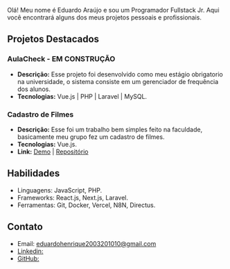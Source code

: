 Olá! Meu nome é Eduardo Araújo e sou um Programador Fullstack Jr. Aqui você encontrará alguns dos meus projetos pessoais e profissionais.

## Projetos Destacados

### AulaCheck - EM CONSTRUÇÃO
- **Descrição:** Esse projeto foi desenvolvido como meu estágio obrigatorio na universidade, o sistema consiste em um gerenciador de frequência dos alunos.
- **Tecnologias:** Vue.js | PHP | Laravel | MySQL.

### Cadastro de Filmes
- **Descrição:** Esse foi um trabalho bem simples feito na faculdade, basicamente meu grupo fez um cadastro de filmes.
- **Tecnologias:** Vue.js.
- **Link:** [Demo](https://projectweb-flame.vercel.app) | [Repositório](https://github.com/eduardoHAraujo10/devweb)

## Habilidades

- Linguagens: JavaScript, PHP.
- Frameworks: React.js, Next.js, Laravel.
- Ferramentas: Git, Docker, Vercel, N8N, Directus.

## Contato

- Email: eduardohenrique2003201010@gmail.com
- [Linkedin:](www.linkedin.com/in/eduardo-araújo-000427227)
- [GitHub:](https://github.com/eduardoHAraujo10)
